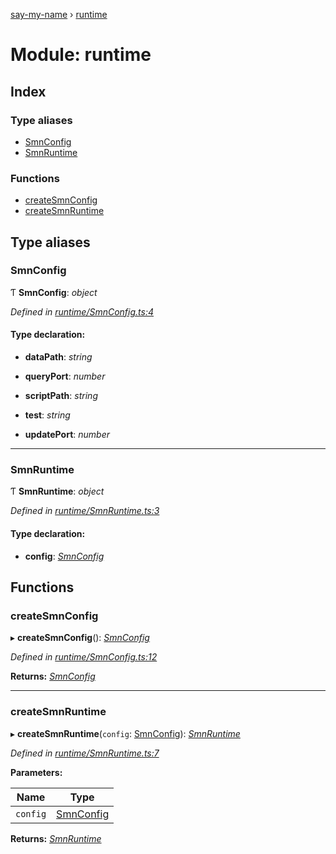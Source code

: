 [say-my-name](../README.md) › [runtime](runtime.md)

# Module: runtime

## Index

### Type aliases

* [SmnConfig](runtime.md#smnconfig)
* [SmnRuntime](runtime.md#smnruntime)

### Functions

* [createSmnConfig](runtime.md#createsmnconfig)
* [createSmnRuntime](runtime.md#createsmnruntime)

## Type aliases

###  SmnConfig

Ƭ **SmnConfig**: *object*

*Defined in [runtime/SmnConfig.ts:4](https://github.com/matthewjosephtaylor/say-my-name/blob/3dc1c34/src/js/runtime/SmnConfig.ts#L4)*

#### Type declaration:

* **dataPath**: *string*

* **queryPort**: *number*

* **scriptPath**: *string*

* **test**: *string*

* **updatePort**: *number*

___

###  SmnRuntime

Ƭ **SmnRuntime**: *object*

*Defined in [runtime/SmnRuntime.ts:3](https://github.com/matthewjosephtaylor/say-my-name/blob/3dc1c34/src/js/runtime/SmnRuntime.ts#L3)*

#### Type declaration:

* **config**: *[SmnConfig](runtime.md#smnconfig)*

## Functions

###  createSmnConfig

▸ **createSmnConfig**(): *[SmnConfig](runtime.md#smnconfig)*

*Defined in [runtime/SmnConfig.ts:12](https://github.com/matthewjosephtaylor/say-my-name/blob/3dc1c34/src/js/runtime/SmnConfig.ts#L12)*

**Returns:** *[SmnConfig](runtime.md#smnconfig)*

___

###  createSmnRuntime

▸ **createSmnRuntime**(`config`: [SmnConfig](runtime.md#smnconfig)): *[SmnRuntime](runtime.md#smnruntime)*

*Defined in [runtime/SmnRuntime.ts:7](https://github.com/matthewjosephtaylor/say-my-name/blob/3dc1c34/src/js/runtime/SmnRuntime.ts#L7)*

**Parameters:**

Name | Type |
------ | ------ |
`config` | [SmnConfig](runtime.md#smnconfig) |

**Returns:** *[SmnRuntime](runtime.md#smnruntime)*
